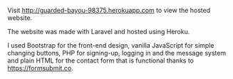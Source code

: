 Visit http://guarded-bayou-98375.herokuapp.com to view the hosted website. 

The website was made with Laravel and hosted using Heroku. 

I used Bootstrap for the front-end design, vanilla JavaScript for simple changing buttons, 
PHP for signing-up, logging in and the message system and plain HTML for the contact form that is functional thanks to https://formsubmit.co. 
